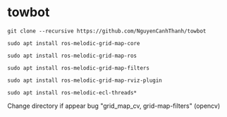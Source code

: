 # towbot

    git clone --recursive https://github.com/NguyenCanhThanh/towbot
 
    sudo apt install ros-melodic-grid-map-core
    
    sudo apt install ros-melodic-grid-map-ros
    
    sudo apt install ros-melodic-grid-map-filters
    
    sudo apt install ros-melodic-grid-map-rviz-plugin
    
    sudo apt install ros-melodic-ecl-threads*


Change directory if appear bug "grid_map_cv, grid-map-filters" (opencv)

